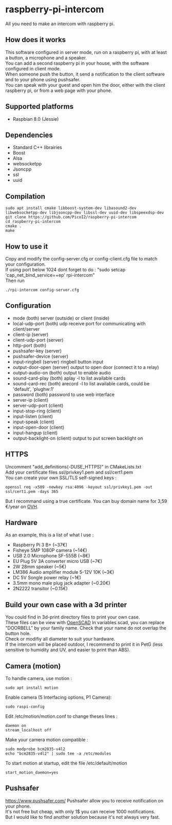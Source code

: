 # raspberry-pi-intercom
All you need to make an intercom with raspberry pi.

How does it works
---------
This software configured in server mode, run on a raspberry pi, with at least a button, a microphone and a speaker.<br>
You can add a second raspberry pi in your house, with the software configured in client mode.<br>
When someone push the button, it send a notification to the client software and to your phone using pushsafer.<br>
You can speak with your guest and open him the door, either with the client raspberry pi, or from a web page with your phone.

Supported platforms
---------
- Raspbian 8.0 (Jessie)

Dependencies
---------
- Standard C++ librairies
- Boost
- Alsa
- websocketpp
- Jsoncpp
- ssl
- uuid

Compilation
---------
```Shell
sudo apt install cmake libboost-system-dev libasound2-dev libwebsocketpp-dev libjsoncpp-dev libssl-dev uuid-dev libspeexdsp-dev
git clone https://github.com/PicoI2/raspberry-pi-intercom
cd raspberry-pi-intercom
cmake .
make
```

How to use it
---------
Copy and modify the config-server.cfg or config-client.cfg file to match your configuration.<br>
If using port below 1024 dont forget to do : "sudo setcap 'cap_net_bind_service=+ep' rpi-intercom"<br>
Then run
```Shell
./rpi-intercom config-server.cfg
```

Configuration
---------
- mode (both)
server (outside) or client (inside)
- local-udp-port (both)
udp receive port for communicating with client/server
- client-ip (server)
- client-udp-port (server)
- http-port (both)
- pushsafer-key (server)
- pushsafer-device (server)
- input-ringbell (server)
ringbell button input
- output-door-open (server)
output to open door (connect it to a relay)
- output-audio-on (both)
output to enable audio
- sound-card-play (both)
aplay -l to list available cards
- sound-card-rec (both)
arecord -l to list available cards, could be 'default', 'plughw:1'
- password (both)
password to use web interface
- server-ip (client)
- server-udp-port (client)
- input-stop-ring (client)
- input-listen (client)
- input-speak (client)
- input-open-door (client)
- input-hangup (client)
- output-backlight-on (client)
output to put screen backlight on

HTTPS
---------
Uncomment "add_definitions(-DUSE_HTTPS)" in CMakeLists.txt<br>
Add your certificate files ssl/privkey1.pem and ssl/cert1.pem<br>
You can create your own SSL/TLS self-signed keys :<br>
```Shell
openssl req -x509 -newkey rsa:4096 -keyout ssl/privkey1.pem -out ssl/cert1.pem -days 365
```
But I recommand using a true certificate. You can buy domain name for 3,59 €/year on <a href="https://www.ovh.com/fr/domaines/dotovh.xml">OVH</a>.

Hardware
---------
As an example, this is a list of what I use :
- Raspberry Pi 3 B+ (~37€)
- Fisheye 5MP 1080P camera (~14€)
- USB 2.0 Microphone SF-555B (~8€)
- EU Plug 5V 3A converter micro USB (~7€)
- 2W 28mm speaker (~5€)
- LM386 Audio amplifier module 5-12V 10K (~3€)
- DC 5V Songle power relay (~1€)
- 3.5mm mono male plug jack adapter (~0.20€)
- 2N2222 transitor (~0.15€)


Build your own case with a 3d printer
---------
You could find in 3d-print directory files to print your own case.<br>
These files can be view with <a href="http://www.openscad.org/">OpenSCAD</a>
In variables.scad, you can replace "DOORBELL" by your family name. Check that your name do not overlap the button hole.<br>
Check or modifiy all diameter to suit your hardware.<br>
If the intercom will be placed outdoor, I recommend to print it in PetG (less sensitive to humidity and UV, and easier to print than ABS).

Camera (motion)
---------
To handle camera, use motion :
```Shell
sudo apt install motion
```
Enable camera (5 Interfacing options, P1 Camera):
```Shell
sudo raspi-config
```
Edit /etc/motion/motion.conf to change theses lines :
```Shell
daemon on
stream_localhost off
```

Make your camera motion compatible :
```Shell
sudo modprobe bcm2835-v4l2
echo "bcm2835-v4l2" | sudo tee -a /etc/modules
```

To start motion at startup, edit the file /etc/default/motion
```Shell
start_motion_daemon=yes
```

Pushsafer
---------
<a href="https://www.pushsafer.com/">https://www.pushsafer.com/</a>
Pushsafer allow you to receive notification on your phone.<br>
It's not free but cheap, with only 1$ you can receive 1000 notifications.<br>
But I would like to find another solution because it's not always very fast.<br>

